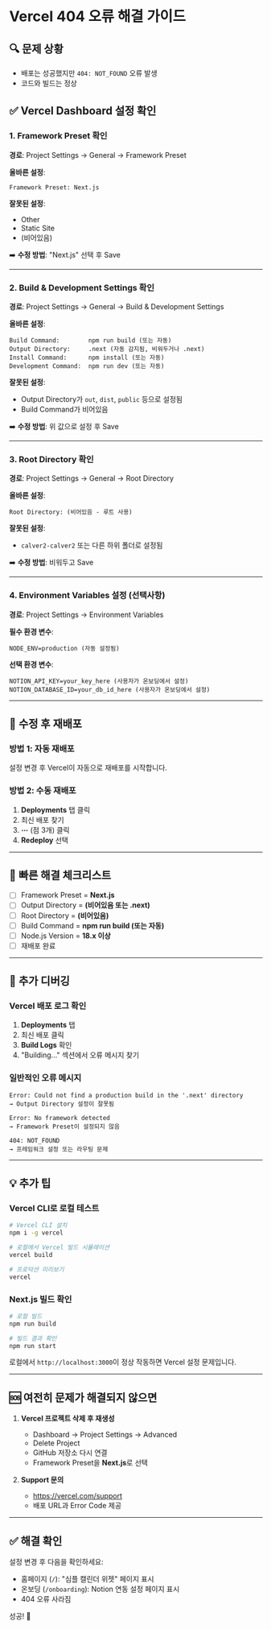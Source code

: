 # Vercel 404 오류 해결 가이드

## 🔍 문제 상황
- 배포는 성공했지만 `404: NOT_FOUND` 오류 발생
- 코드와 빌드는 정상

## ✅ Vercel Dashboard 설정 확인

### 1. Framework Preset 확인
**경로**: Project Settings → General → Framework Preset

**올바른 설정**:
```
Framework Preset: Next.js
```

**잘못된 설정**:
- Other
- Static Site
- (비어있음)

➡️ **수정 방법**: "Next.js" 선택 후 Save

---

### 2. Build & Development Settings 확인
**경로**: Project Settings → General → Build & Development Settings

**올바른 설정**:
```
Build Command:        npm run build (또는 자동)
Output Directory:     .next (자동 감지됨, 비워두거나 .next)
Install Command:      npm install (또는 자동)
Development Command:  npm run dev (또는 자동)
```

**잘못된 설정**:
- Output Directory가 `out`, `dist`, `public` 등으로 설정됨
- Build Command가 비어있음

➡️ **수정 방법**: 위 값으로 설정 후 Save

---

### 3. Root Directory 확인
**경로**: Project Settings → General → Root Directory

**올바른 설정**:
```
Root Directory: (비어있음 - 루트 사용)
```

**잘못된 설정**:
- `calver2-calver2` 또는 다른 하위 폴더로 설정됨

➡️ **수정 방법**: 비워두고 Save

---

### 4. Environment Variables 설정 (선택사항)
**경로**: Project Settings → Environment Variables

**필수 환경 변수**:
```
NODE_ENV=production (자동 설정됨)
```

**선택 환경 변수**:
```
NOTION_API_KEY=your_key_here (사용자가 온보딩에서 설정)
NOTION_DATABASE_ID=your_db_id_here (사용자가 온보딩에서 설정)
```

---

## 🔄 수정 후 재배포

### 방법 1: 자동 재배포
설정 변경 후 Vercel이 자동으로 재배포를 시작합니다.

### 방법 2: 수동 재배포
1. **Deployments** 탭 클릭
2. 최신 배포 찾기
3. **⋯** (점 3개) 클릭
4. **Redeploy** 선택

---

## 🎯 빠른 해결 체크리스트

- [ ] Framework Preset = **Next.js**
- [ ] Output Directory = **(비어있음 또는 .next)**
- [ ] Root Directory = **(비어있음)**
- [ ] Build Command = **npm run build (또는 자동)**
- [ ] Node.js Version = **18.x 이상**
- [ ] 재배포 완료

---

## 📱 추가 디버깅

### Vercel 배포 로그 확인
1. **Deployments** 탭
2. 최신 배포 클릭
3. **Build Logs** 확인
4. "Building..." 섹션에서 오류 메시지 찾기

### 일반적인 오류 메시지
```
Error: Could not find a production build in the '.next' directory
→ Output Directory 설정이 잘못됨

Error: No framework detected
→ Framework Preset이 설정되지 않음

404: NOT_FOUND
→ 프레임워크 설정 또는 라우팅 문제
```

---

## 💡 추가 팁

### Vercel CLI로 로컬 테스트
```bash
# Vercel CLI 설치
npm i -g vercel

# 로컬에서 Vercel 빌드 시뮬레이션
vercel build

# 프로덕션 미리보기
vercel
```

### Next.js 빌드 확인
```bash
# 로컬 빌드
npm run build

# 빌드 결과 확인
npm run start
```

로컬에서 `http://localhost:3000`이 정상 작동하면 Vercel 설정 문제입니다.

---

## 🆘 여전히 문제가 해결되지 않으면

1. **Vercel 프로젝트 삭제 후 재생성**
   - Dashboard → Project Settings → Advanced
   - Delete Project
   - GitHub 저장소 다시 연결
   - Framework Preset을 **Next.js**로 선택

2. **Support 문의**
   - https://vercel.com/support
   - 배포 URL과 Error Code 제공

---

## ✅ 해결 확인

설정 변경 후 다음을 확인하세요:
- 홈페이지 (`/`): "심플 캘린더 위젯" 페이지 표시
- 온보딩 (`/onboarding`): Notion 연동 설정 페이지 표시
- 404 오류 사라짐

성공! 🎉

